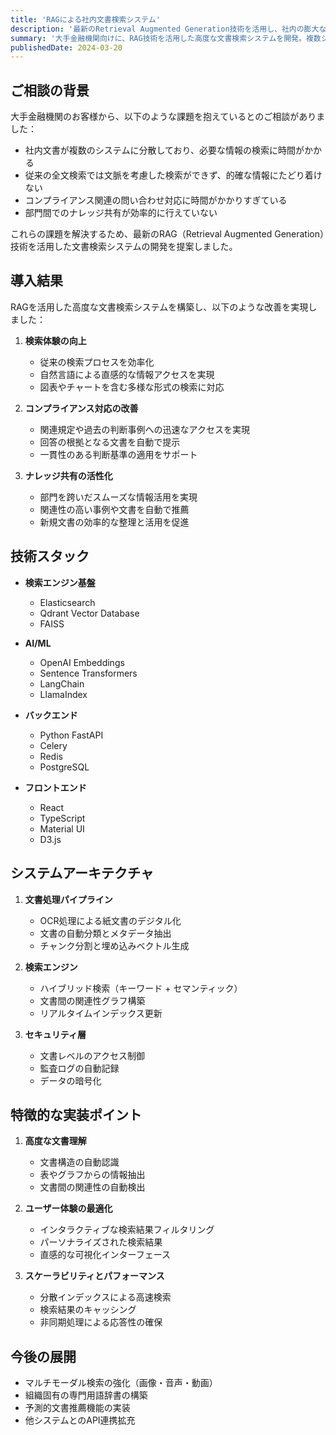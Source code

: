 ```yaml
---
title: 'RAGによる社内文書検索システム'
description: '最新のRetrieval Augmented Generation技術を活用し、社内の膨大な文書を効率的に検索・活用できるシステムを構築'
summary: '大手金融機関向けに、RAG技術を活用した高度な文書検索システムを開発。複数システムに分散した文書の統合検索、コンプライアンス対応の効率化、部門間のナレッジ共有を実現。'
publishedDate: 2024-03-20
---
```


## ご相談の背景

大手金融機関のお客様から、以下のような課題を抱えているとのご相談がありました：

- 社内文書が複数のシステムに分散しており、必要な情報の検索に時間がかかる
- 従来の全文検索では文脈を考慮した検索ができず、的確な情報にたどり着けない
- コンプライアンス関連の問い合わせ対応に時間がかかりすぎている
- 部門間でのナレッジ共有が効率的に行えていない

これらの課題を解決するため、最新のRAG（Retrieval Augmented Generation）技術を活用した文書検索システムの開発を提案しました。

## 導入結果

RAGを活用した高度な文書検索システムを構築し、以下のような改善を実現しました：

1. **検索体験の向上**
   - 従来の検索プロセスを効率化
   - 自然言語による直感的な情報アクセスを実現
   - 図表やチャートを含む多様な形式の検索に対応

2. **コンプライアンス対応の改善**
   - 関連規定や過去の判断事例への迅速なアクセスを実現
   - 回答の根拠となる文書を自動で提示
   - 一貫性のある判断基準の適用をサポート

3. **ナレッジ共有の活性化**
   - 部門を跨いだスムーズな情報活用を実現
   - 関連性の高い事例や文書を自動で推薦
   - 新規文書の効率的な整理と活用を促進

## 技術スタック

- **検索エンジン基盤**
  - Elasticsearch
  - Qdrant Vector Database
  - FAISS

- **AI/ML**
  - OpenAI Embeddings
  - Sentence Transformers
  - LangChain
  - LlamaIndex

- **バックエンド**
  - Python FastAPI
  - Celery
  - Redis
  - PostgreSQL

- **フロントエンド**
  - React
  - TypeScript
  - Material UI
  - D3.js

## システムアーキテクチャ

1. **文書処理パイプライン**
   - OCR処理による紙文書のデジタル化
   - 文書の自動分類とメタデータ抽出
   - チャンク分割と埋め込みベクトル生成

2. **検索エンジン**
   - ハイブリッド検索（キーワード + セマンティック）
   - 文書間の関連性グラフ構築
   - リアルタイムインデックス更新

3. **セキュリティ層**
   - 文書レベルのアクセス制御
   - 監査ログの自動記録
   - データの暗号化

## 特徴的な実装ポイント

1. **高度な文書理解**
   - 文書構造の自動認識
   - 表やグラフからの情報抽出
   - 文書間の関連性の自動検出

2. **ユーザー体験の最適化**
   - インタラクティブな検索結果フィルタリング
   - パーソナライズされた検索結果
   - 直感的な可視化インターフェース

3. **スケーラビリティとパフォーマンス**
   - 分散インデックスによる高速検索
   - 検索結果のキャッシング
   - 非同期処理による応答性の確保

## 今後の展開

- マルチモーダル検索の強化（画像・音声・動画）
- 組織固有の専門用語辞書の構築
- 予測的文書推薦機能の実装
- 他システムとのAPI連携拡充
